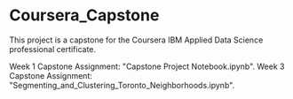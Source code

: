 # Coursera_Capstone
This project is a capstone for the Coursera IBM Applied Data Science professional certificate.

Week 1 Capstone Assignment: "Capstone Project Notebook.ipynb".
Week 3 Capstone Assignment: "Segmenting_and_Clustering_Toronto_Neighborhoods.ipynb".
